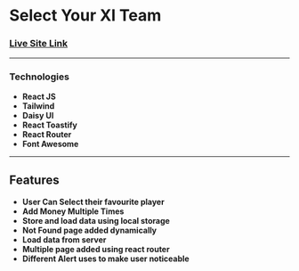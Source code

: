 # Select Your XI Team

### [Live Site Link](https://select-your-xi-react-tailwind.netlify.app/)

---

### Technologies

- **React JS**
- **Tailwind**
- **Daisy UI**
- **React Toastify**
- **React Router**
- **Font Awesome**

---

## Features

- **User Can Select their favourite player**
- **Add Money Multiple Times**
- **Store and load data using local storage**
- **Not Found page added dynamically**
- **Load data from server**
- **Multiple page added using react router**
- **Different Alert uses to make user noticeable**
